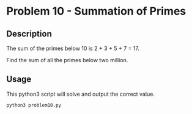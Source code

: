 # Problem 10 - Summation of Primes

## Description

The sum of the primes below 10 is 2 + 3 + 5 + 7 = 17.

Find the sum of all the primes below two million.

## Usage

This python3 script will solve and output the correct value.

```bash
python3 problem10.py
```